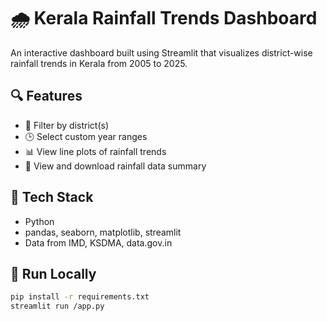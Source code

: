 # 🌧 Kerala Rainfall Trends Dashboard

An interactive dashboard built using Streamlit that visualizes district-wise rainfall trends in Kerala from 2005 to 2025.

## 🔍 Features
- 📍 Filter by district(s)
- 🕒 Select custom year ranges
- 📊 View line plots of rainfall trends
- 💾 View and download rainfall data summary

## 🧰 Tech Stack
- Python
- pandas, seaborn, matplotlib, streamlit
- Data from IMD, KSDMA, data.gov.in

## 🚀 Run Locally
```bash
pip install -r requirements.txt
streamlit run /app.py
```
